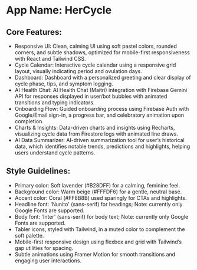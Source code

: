 # **App Name**: HerCycle

## Core Features:

- Responsive UI: Clean, calming UI using soft pastel colors, rounded corners, and subtle shadows, optimized for mobile-first responsiveness with React and Tailwind CSS.
- Cycle Calendar: Interactive cycle calendar using a responsive grid layout, visually indicating period and ovulation days.
- Dashboard: Dashboard with a personalized greeting and clear display of cycle phase, tips, and symptom logging.
- AI Health Chat: AI Health Chat (Maitri) integration with Firebase Gemini API for responses displayed in user/bot bubbles with animated transitions and typing indicators.
- Onboarding Flow: Guided onboarding process using Firebase Auth with Google/Email sign-in, a progress bar, and celebratory animation upon completion.
- Charts & Insights: Data-driven charts and insights using Recharts, visualizing cycle data from Firestore logs with animated line draws.
- AI Data Summarizer: AI-driven summarization tool for user’s historical data, which identifies notable trends, predictions and highlights, helping users understand cycle patterns.

## Style Guidelines:

- Primary color: Soft lavender (#B28DFF) for a calming, feminine feel.
- Background color: Warm beige (#FFFDF6) for a gentle, neutral base.
- Accent color: Coral (#FF8B8B) used sparingly for CTAs and highlights.
- Headline font: 'Nunito' (sans-serif) for headings; Note: currently only Google Fonts are supported.
- Body font: 'Inter' (sans-serif) for body text; Note: currently only Google Fonts are supported.
- Tabler icons, styled with Tailwind, in a muted color to complement the soft palette.
- Mobile-first responsive design using flexbox and grid with Tailwind’s gap utilities for spacing.
- Subtle animations using Framer Motion for smooth transitions and engaging user interactions.